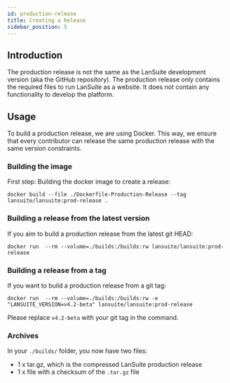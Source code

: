 ```yaml
---
id: production-release
title: Creating a Release
sidebar_position: 5
---
```


## Introduction

The production release is not the same as the LanSuite development version (aka the GitHub repository).
The production release only contains the required files to run LanSuite as a website.
It does not contain any functionality to develop the platform.

## Usage

To build a production release, we are using Docker.
This way, we ensure that every contributor can release the same production release with the same version constraints.

### Building the image

First step: Building the docker image to create a release:

```
docker build --file ./Dockerfile-Production-Release --tag lansuite/lansuite:prod-release .
```

### Building a release from the latest version

If you aim to build a production release from the latest git HEAD:

```
docker run  --rm --volume=./builds:/builds:rw lansuite/lansuite:prod-release
```

### Building a release from a tag

If you want to build a production release from a git tag:

```
docker run  --rm --volume=./builds:/builds:rw -e "LANSUITE_VERSION=v4.2-beta" lansuite/lansuite:prod-release
```

Please replace `v4.2-beta` with your git tag in the command.

### Archives

In your `./builds/` folder, you now have two files:

* 1 x tar.gz, which is the compressed LanSuite production release
* 1 x file with a checksum of the `.tar.gz` file